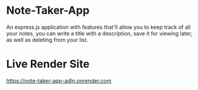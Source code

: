 # Note-Taker-App

<p>An express.js application with features that'll allow you to keep track of all your notes, you can write a title with a description, save it for viewing later, as well as deleting from your list.




<h1>Live Render Site</h2>
<a href="https://note-taker-app-adln.onrender.com">https://note-taker-app-adln.onrender.com</a>
